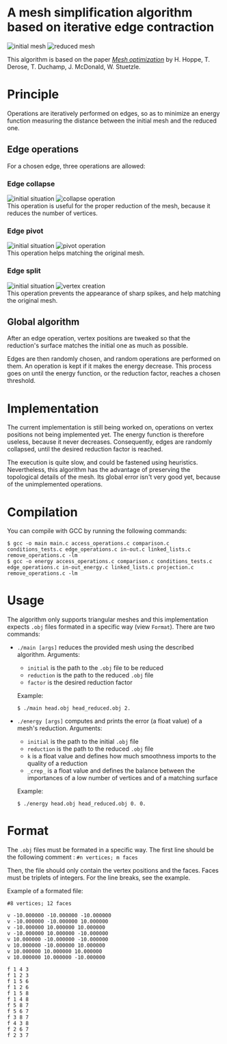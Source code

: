 # A mesh simplification algorithm based on iterative edge contraction
![initial mesh](https://i.imgur.com/c4XOg8p.png) ![reduced mesh](https://i.imgur.com/z7ff6Wx.png)

This algorithm is based on the paper [_Mesh optimization_](https://doi.org/10.1145/166117.166119) by H. Hoppe, T. Derose, T. Duchamp, J. McDonald, W. Stuetzle.

# Principle
Operations are iteratively performed on edges, so as to minimize an energy function measuring the distance between the initial mesh and the reduced one. 

## Edge operations
For a chosen edge, three operations are allowed:

### Edge collapse
![initial situation](https://i.imgur.com/GUarpWn.png) ![collapse operation](https://i.imgur.com/srvrpOq.png) \
This operation is useful for the proper reduction of the mesh, because it reduces the number of vertices.

### Edge pivot
![initial situation](https://i.imgur.com/GUarpWn.png) ![pivot operation](https://i.imgur.com/pD7kvtz.png) \
This operation helps matching the original mesh.

### Edge split
![initial situation](https://i.imgur.com/GUarpWn.png) ![vertex creation](https://i.imgur.com/io3a8Ot.png) \
This operation prevents the appearance of sharp spikes, and help matching the original mesh.

## Global algorithm
After an edge operation, vertex positions are tweaked so that the reduction's surface matches the initial one as much as possible.

Edges are then randomly chosen, and random operations are performed on them. An operation is kept if it makes the energy decrease. This process goes on until the energy function, or the reduction factor, reaches a chosen threshold.

# Implementation
The current implementation is still being worked on, operations on vertex positions not being implemented yet. The energy function is therefore useless, because it never decreases. Consequently, edges are randomly collapsed, until the desired reduction factor is reached.

The execution is quite slow, and could be fastened using heuristics. Nevertheless, this algorithm has the advantage of preserving the topological details of the mesh. Its global error isn't very good yet, because of the unimplemented operations.

 # Compilation
 You can compile with GCC by running the following commands:
```
$ gcc -o main main.c access_operations.c comparison.c conditions_tests.c edge_operations.c in-out.c linked_lists.c remove_operations.c -lm
$ gcc -o energy access_operations.c comparison.c conditions_tests.c edge_operations.c in-out_energy.c linked_lists.c projection.c remove_operations.c -lm
```

# Usage
The algorithm only supports triangular meshes and this implementation expects `.obj` files formated in a specific way (view `Format`). There are two commands:
* `./main [args]` reduces the provided mesh using the described algorithm. Arguments:
  * `initial` is the path to the `.obj` file to be reduced
  * `reduction` is the path to the reduced `.obj` file
  * `factor` is the desired reduction factor

  Example:
  ```
  $ ./main head.obj head_reduced.obj 2.
  ```

* `./energy [args]` computes and prints the error (a float value) of a mesh's reduction. Arguments:
  * `initial` is the path to the initial `.obj` file
  * `reduction` is the path to the reduced `.obj` file
  * `k` is a float value and defines how much smoothness imports to the quality of a reduction
  * `_crep_` is a float value and defines the balance between the importances of a low number of vertices and of a matching surface

  Example:
  ```
  $ ./energy head.obj head_reduced.obj 0. 0.
  ```

# Format
The `.obj` files must be formated in a specific way. The first line should be the following comment :
```#n vertices; m faces```

Then, the file should only contain the vertex positions and the faces. Faces must be triplets of integers. For the line breaks, see the example.

Example of a formated file:
```
#8 vertices; 12 faces

v -10.000000 -10.000000 -10.000000
v -10.000000 -10.000000 10.000000
v -10.000000 10.000000 10.000000
v -10.000000 10.000000 -10.000000
v 10.000000 -10.000000 -10.000000
v 10.000000 -10.000000 10.000000
v 10.000000 10.000000 10.000000
v 10.000000 10.000000 -10.000000

f 1 4 3
f 1 2 3
f 1 5 6
f 1 2 6
f 1 5 8
f 1 4 8
f 5 8 7
f 5 6 7
f 3 8 7
f 4 3 8
f 2 6 7
f 2 3 7
```
